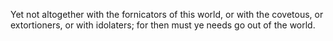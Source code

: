 Yet not altogether with the fornicators of this world, or with the covetous, or extortioners, or with idolaters; for then must ye needs go out of the world.
